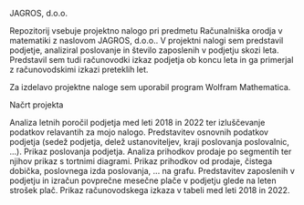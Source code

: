 JAGROS, d.o.o.

Repozitorij vsebuje projektno nalogo pri predmetu Računalniška orodja v matematiki z naslovom JAGROS, d.o.o..
V projektni nalogi sem predstavil podjetje, analiziral poslovanje in število zaposlenih v podjetju skozi leta. Predstavil sem tudi računovodki izkaz podjetja ob koncu leta in ga primerjal z računovodskimi izkazi preteklih let.

Za izdelavo projektne naloge sem uporabil program Wolfram Mathematica.

Načrt projekta

Analiza letnih poročil podjetja med leti 2018 in 2022 ter izluščevanje podatkov relavantih za mojo nalogo.
Predstavitev osnovnih podatkov podjetja (sedež podjetja, delež ustanoviteljev, kraji poslovanja poslovalnic, ...).
Prikaz poslovanja podjetja. Analiza prihodkov prodaje po segmentih ter njihov prikaz s tortnimi diagrami. Prikaz prihodkov od prodaje, čistega dobička, poslovnega izda poslovanja, ... na grafu.
Predstavitev zaposlenih v podjetju in izračun povprečne mesečne plače v podjetju glede na leten strošek plač.
Prikaz računovodskega izkaza v tabeli med leti 2018 in 2022.
